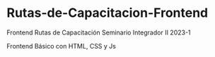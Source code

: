 # Rutas-de-Capacitacion-Frontend
Frontend Rutas de Capacitación Seminario Integrador II 2023-1

Frontend Básico con HTML, CSS y Js



